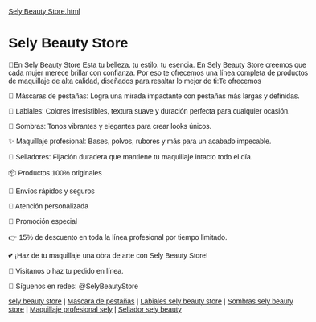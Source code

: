 [Sely Beauty Store.html](https://github.com/user-attachments/files/23271527/Sely.Beauty.Store.html)
<html>
<title>Sely Beauty Store</title>
<head>
<body>
<h1>Sely Beauty Store</h1>
 
<p>💖En  Sely Beauty Store
Esta tu belleza, tu estilo, tu esencia.
En Sely Beauty Store creemos que cada mujer merece brillar con confianza.
Por eso te ofrecemos una línea completa de productos de maquillaje de alta calidad, diseñados para resaltar lo mejor de ti:Te ofrecemos</p>

<p>💫 Máscaras de pestañas: Logra una mirada impactante con pestañas más largas y definidas.</p>
<p>💄 Labiales: Colores irresistibles, textura suave y duración perfecta para cualquier ocasión.</p>
<p>🎨 Sombras: Tonos vibrantes y elegantes para crear looks únicos.</p>
<p>✨ Maquillaje profesional: Bases, polvos, rubores y más para un acabado impecable.</p>
<p>🌷 Selladores: Fijación duradera que mantiene tu maquillaje intacto todo el día.</p>

<p>📦 Productos 100% originales</p>
<p>🚚 Envíos rápidos y seguros</p>
<p>💬 Atención personalizada</p>
<p>🎁 Promoción especial</p>
<p>👉 15% de descuento en toda la línea profesional por tiempo limitado.</p>
<p>💕 ¡Haz de tu maquillaje una obra de arte con Sely Beauty Store!</p>
<p>📍 Visítanos o haz tu pedido en línea.</p>
<p>📱 Síguenos en redes: @SelyBeautyStore</p>

  <a href="sely beauty store.html">sely beauty store</a> |
    <a href="Mascara de pestañas.html">Mascara de pestañas</a> |
    <a href="Labiales.html">Labiales sely beauty store</a> |
    <a href="Sombras.html">Sombras sely beauty store</a> |
    <a href="Maquillaje.html">Maquillaje profesional sely</a> |
    <a href="sellador.html">Sellador sely beauty</a>


 <meta charset="UTF-8"><center>
        <style>
        body {
            font-family: Arial, sans-serif;
            max-width: 600px;
            margin: 50px auto;
        }

        /* Botón de Like */
        .like-button {
            background-color: #cebdbd;
            border: none;
            padding: 10px 20px;
            font-size: 16px;
            cursor: pointer;
            border-radius: 5px;
            transition: background-color 0.3s;
        }

        .liked {
            background-color: #ff4081;
            color: rgb(228, 195, 195);
        }

        /* Comentarios */
        #comments {
            margin-top: 20px;
        }

        .comment {
            background-color: #d8b4b4;
            padding: 10px;
            border-radius: 5px;
            margin-bottom: 10px;
            position: relative;
        }

        .delete-comment {
            position: absolute;
            right: 10px;
            top: 10px;
            background: red;
            color: white;
            border: none;
            border-radius: 3px;
            cursor: pointer;
            padding: 2px 5px;
        }

        /* Formulario para comentar */
        #commentForm {
            margin-top: 20px;
        }

        #commentForm input {
            padding: 8px;
            width: 70%;
            font-size: 14px;
        }

        #commentForm button {
            padding: 8px 12px;
            font-size: 14px;
            cursor: pointer;
        }

        .counters {
            margin-top: 10px;
            font-weight: bold;</center>
        }
    </style>
</head>
<body>
   

    <!-- Botón de Like con contador -->
    <button id="likeBtn" class="like-button">👍 Me gusta</button>
    <div class="counters">Likes: <span id="likeCount">0</span></div>

    <!-- Sección de comentarios -->
    <div id="comments"></div>
    <div class="counters">Comentarios: <span id="commentCount">0</span></div>

    <!-- Formulario para agregar comentario -->
    <div id="commentForm">
        <input type="text" id="commentInput" placeholder="Escribe tu comentario...">
        <button id="addComment">Comentar</button>
    </div>

    <script>
        // Contador de Likes
        let likes = 0;
        const likeBtn = document.getElementById('likeBtn');
        const likeCount = document.getElementById('likeCount');

        likeBtn.addEventListener('click', () => {
            if(likeBtn.classList.contains('liked')){
                likes--; // Quitar like
                likeBtn.classList.remove('liked');
                likeBtn.textContent = "👍 Me gusta";
            } else {
                likes++; // Dar like
                likeBtn.classList.add('liked');
                likeBtn.textContent = "👍 Te gusta";
            }
            likeCount.textContent = likes;
        });

        // Contador de comentarios
        let commentCountValue = 0;
        const commentInput = document.getElementById('commentInput');
        const addCommentBtn = document.getElementById('addComment');
        const commentsDiv = document.getElementById('comments');
        const commentCount = document.getElementById('commentCount');

        function updateCommentCount() {
            commentCountValue = commentsDiv.childElementCount;
            commentCount.textContent = commentCountValue;
        }

        // Agregar comentario
        addCommentBtn.addEventListener('click', () => {
            const text = commentInput.value.trim();
            if(text !== ''){
                const commentDiv = document.createElement('div');
                commentDiv.className = 'comment';
                commentDiv.textContent = text;

                // Botón para eliminar comentario
                const deleteBtn = document.createElement('button');
                deleteBtn.className = 'delete-comment';
                deleteBtn.textContent = 'X';
                deleteBtn.addEventListener('click', () => {
                    commentsDiv.removeChild(commentDiv);
                    updateCommentCount();
                });

                commentDiv.appendChild(deleteBtn);
                commentsDiv.appendChild(commentDiv);
                commentInput.value = ''; // Limpiar input
                updateCommentCount();
            } else {
                alert("Escribe algo para comentar");
            }
        });

        // Permitir presionar Enter para comentar
        commentInput.addEventListener('keypress', (e) => {
            if(e.key === 'Enter'){
                addCommentBtn.click();
            }
        });
    </script>
     

 

